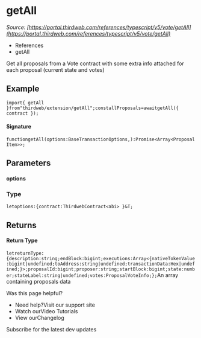 # getAll

*Source: [https://portal.thirdweb.com/references/typescript/v5/vote/getAll](https://portal.thirdweb.com/references/typescript/v5/vote/getAll)*

* References
* getAll

Get all proposals from a Vote contract with some extra info attached for each proposal (current state and votes)

## Example

`import{ getAll }from"thirdweb/extension/getAll";constallProposals=awaitgetAll({ contract });`
#### Signature

`functiongetAll(options:BaseTransactionOptions,):Promise<Array<ProposalItem>>;`
## Parameters

#### options

### Type

`letoptions:{contract:ThirdwebContract<abi> }&T;`
## Returns

#### Return Type

`letreturnType:{description:string;endBlock:bigint;executions:Array<{nativeTokenValue:bigint|undefined;toAddress:string|undefined;transactionData:Hex|undefined;}>;proposalId:bigint;proposer:string;startBlock:bigint;state:number;stateLabel:string|undefined;votes:ProposalVoteInfo;};`An array containing proposals data

Was this page helpful?

* Need help?Visit our support site
* Watch ourVideo Tutorials
* View ourChangelog

Subscribe for the latest dev updates

